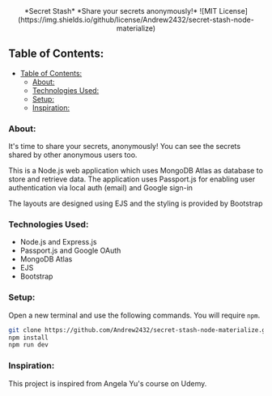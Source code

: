 <div align="center">
     *Secret Stash*
    *Share your secrets anonymously!* 
    ![MIT License](https://img.shields.io/github/license/Andrew2432/secret-stash-node-materialize)
</div>


## Table of Contents:
- [Table of Contents:](#table-of-contents)
  - [About:](#about)
  - [Technologies Used:](#technologies-used)
  - [Setup:](#setup)
  - [Inspiration:](#inspiration)
  
### About:
It's time to share your secrets, anonymously! You can see the secrets shared by other anonymous users too.

This is a Node.js web application which uses MongoDB Atlas as database to store and retrieve data. The application uses Passport.js for enabling user authentication via local auth (email) and Google sign-in

The layouts are designed using EJS and the styling is provided by Bootstrap

### Technologies Used:
* Node.js and Express.js
* Passport.js and Google OAuth
* MongoDB Atlas
* EJS
* Bootstrap

### Setup:
Open a new terminal and use the following commands. You will require `npm`.
```bash
git clone https://github.com/Andrew2432/secret-stash-node-materialize.git
npm install
npm run dev 
```

### Inspiration:
This project is inspired from Angela Yu's course on Udemy.
